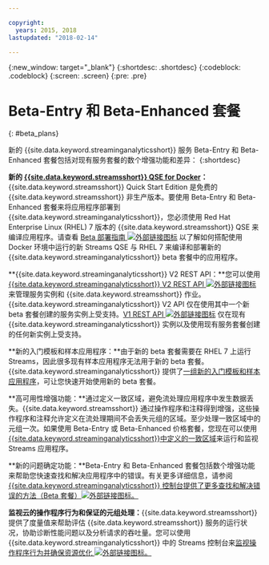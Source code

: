 ```yaml
---

copyright:
  years: 2015, 2018
lastupdated: "2018-02-14"

---
```


<!-- Attribute definitions -->
{:new_window: target="_blank"}
{:shortdesc: .shortdesc}
{:codeblock: .codeblock}
{:screen: .screen}
{:pre: .pre}

# Beta-Entry 和 Beta-Enhanced 套餐
{: #beta_plans}

新的 {{site.data.keyword.streaminganalyticsshort}} 服务 Beta-Entry 和 Beta-Enhanced 套餐包括对现有服务套餐的数个增强功能和差异：
{:shortdesc}

**新的 [{{site.data.keyword.streamsshort}} QSE for Docker](https://www-01.ibm.com/marketing/iwm/iwm/web/preLogin.do?source=swg-ibmistvi)：**{{site.data.keyword.streamsshort}} Quick Start Edition 是免费的 {{site.data.keyword.streamsshort}} 非生产版本。要使用 Beta-Entry 和 Beta-Enhanced 套餐来将应用程序部署到 {{site.data.keyword.streaminganalyticsshort}}，您必须使用 Red Hat Enterprise Linux (RHEL) 7 版本的 {{site.data.keyword.streamsshort}} QSE 来编译应用程序。请查看 [Beta 部署指南 ![外部链接图标](../../icons/launch-glyph.svg "外部链接图标")](https://developer.ibm.com/streamsdev/docs/cloud-beta-devguide/) 以了解如何搭配使用 Docker 环境中运行的新 Streams QSE 与 RHEL 7 来编译和部署新的 {{site.data.keyword.streaminganalyticsshort}} beta 套餐中的应用程序。   

**{{site.data.keyword.streaminganalyticsshort}} V2 REST API：**您可以使用 [{{site.data.keyword.streaminganalyticsshort}} V2 REST API ![外部链接图标](../../icons/launch-glyph.svg "外部链接图标")](https://console.bluemix.net/apidocs/1939-streaming-analytics-v2#introduction) 来管理服务实例和 {{site.data.keyword.streamsshort}} 作业。{{site.data.keyword.streaminganalyticsshort}} V2 API 仅在使用其中一个新 beta 套餐创建的服务实例上受支持。[V1 REST API ![外部链接图标](../../icons/launch-glyph.svg "外部链接图标")](https://console.bluemix.net/apidocs/220-streaming-analytics?&language=node#introduction) 仅在现有 {{site.data.keyword.streaminganalyticsshort}} 实例以及使用现有服务套餐创建的任何新实例上受支持。

**新的入门模板和样本应用程序：**由于新的 beta 套餐需要在 RHEL 7 上运行 Streams，因此很多现有样本应用程序无法用于新的 beta 套餐。{{site.data.keyword.streaminganalyticsshort}} 提供了[一组新的入门模板和样本应用程序]( https://developer.ibm.com/streamsdev/docs/cloud-beta-samples/)，可让您快速开始使用新的 beta 套餐。

**高可用性增强功能：**通过定义一致区域，避免流处理应用程序中发生数据丢失。{{site.data.keyword.streamsshort}} 通过操作程序和注释得到增强，这些操作程序和注释允许定义在流处理期间不会丢失元组的区域。至少处理一致区域中的元组一次。如果使用 Beta-Entry 或 Beta-Enhanced 价格套餐，您现在可以使用 [{{site.data.keyword.streaminganalyticsshort}}中定义的一致区域](/docs/services/StreamingAnalytics/consistentregions.html)来运行和监视 Streams 应用程序。

**新的问题确定功能：**Beta-Entry 和 Beta-Enhanced 套餐包括数个增强功能来帮助您快速查找和解决应用程序中的错误。有关更多详细信息，请参阅 [{{site.data.keyword.streaminganalyticsshort}} 控制台提供了更多查找和解决错误的方法（Beta 套餐）![外部链接图标](../../icons/launch-glyph.svg "外部链接图标")。](https://wp.me/p4IICn-4cx)

**监视云的操作程序行为和保证的元组处理：**{{site.data.keyword.streamsshort}} 提供了度量值来帮助评估 {{site.data.keyword.streamsshort}} 服务的运行状况，协助诊断性能问题以及分析请求的吞吐量。您可以使用 {{site.data.keyword.streaminganalyticsshort}} 中的 Streams 控制台来[监视操作程序行为并确保资源优化 ![外部链接图标](../../icons/launch-glyph.svg "外部链接图标")。](https://wp.me/p4IICn-4bH)
